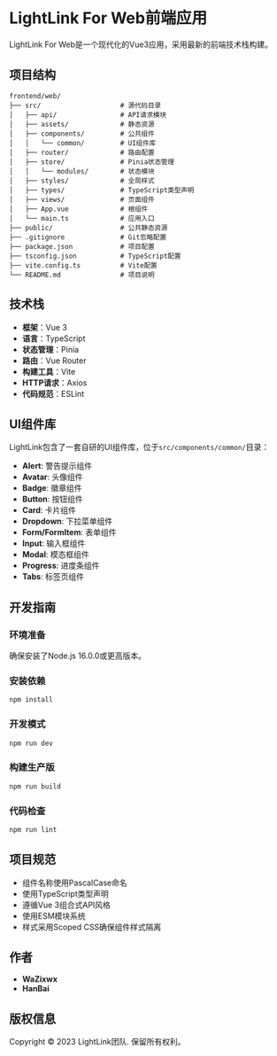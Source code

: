 # LightLink For Web前端应用

LightLink For Web是一个现代化的Vue3应用，采用最新的前端技术栈构建。

## 项目结构

```
frontend/web/
├── src/                    # 源代码目录
│   ├── api/                # API请求模块
│   ├── assets/             # 静态资源
│   ├── components/         # 公共组件
│   │   └── common/         # UI组件库
│   ├── router/             # 路由配置
│   ├── store/              # Pinia状态管理
│   │   └── modules/        # 状态模块
│   ├── styles/             # 全局样式
│   ├── types/              # TypeScript类型声明
│   ├── views/              # 页面组件
│   ├── App.vue             # 根组件
│   └── main.ts             # 应用入口
├── public/                 # 公共静态资源
├── .gitignore              # Git忽略配置
├── package.json            # 项目配置
├── tsconfig.json           # TypeScript配置
├── vite.config.ts          # Vite配置
└── README.md               # 项目说明
```

## 技术栈

- **框架**：Vue 3
- **语言**：TypeScript
- **状态管理**：Pinia
- **路由**：Vue Router
- **构建工具**：Vite
- **HTTP请求**：Axios
- **代码规范**：ESLint

## UI组件库

LightLink包含了一套自研的UI组件库，位于`src/components/common/`目录：

- **Alert**: 警告提示组件
- **Avatar**: 头像组件
- **Badge**: 徽章组件
- **Button**: 按钮组件
- **Card**: 卡片组件
- **Dropdown**: 下拉菜单组件
- **Form/FormItem**: 表单组件
- **Input**: 输入框组件
- **Modal**: 模态框组件
- **Progress**: 进度条组件
- **Tabs**: 标签页组件

## 开发指南

### 环境准备

确保安装了Node.js 16.0.0或更高版本。

### 安装依赖

```bash
npm install
```

### 开发模式

```bash
npm run dev
```

### 构建生产版

```bash
npm run build
```

### 代码检查

```bash
npm run lint
```

## 项目规范

- 组件名称使用PascalCase命名
- 使用TypeScript类型声明
- 遵循Vue 3组合式API风格
- 使用ESM模块系统
- 样式采用Scoped CSS确保组件样式隔离

## 作者

- **WaZixwx**
- **HanBai**

## 版权信息

Copyright © 2023 LightLink团队. 保留所有权利。
